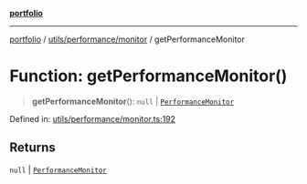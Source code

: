 [**portfolio**](../../../../README.md)

***

[portfolio](../../../../modules.md) / [utils/performance/monitor](../README.md) / getPerformanceMonitor

# Function: getPerformanceMonitor()

> **getPerformanceMonitor**(): `null` \| [`PerformanceMonitor`](../classes/PerformanceMonitor.md)

Defined in: [utils/performance/monitor.ts:192](https://github.com/tnorlund/Portfolio/blob/c2000939e29d4ea5228130856302e495f04c6c0b/portfolio/utils/performance/monitor.ts#L192)

## Returns

`null` \| [`PerformanceMonitor`](../classes/PerformanceMonitor.md)
